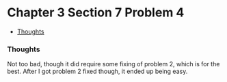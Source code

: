 Chapter 3 Section 7 Problem 4
=============================

- [Thoughts][thoughts]

### Thoughts ###

Not too bad, though it did require some fixing of problem 2, which is for the
best. After I got problem 2 fixed though, it ended up being easy.

[thoughts]: #thoughts
